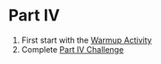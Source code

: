# Part IV

1. First start with the [Warmup Activity](./warmupActivity)
2. Complete [Part IV Challenge](./part4Challenge)